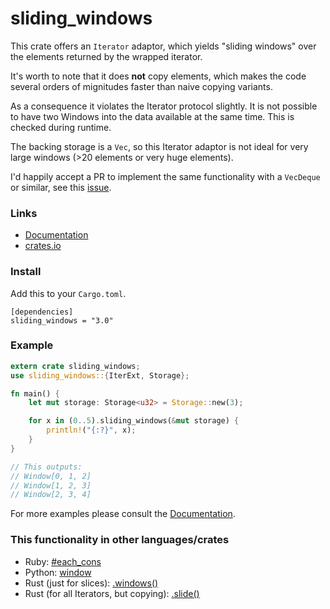 sliding_windows
===============

This crate offers an ```Iterator``` adaptor, which yields "sliding windows" over the elements returned by the wrapped iterator.

It's worth to note that it does **not** copy elements, which makes the code several orders of mignitudes faster than naive copying variants.

As a consequence it violates the Iterator protocol slightly. It is not possible to have two Windows into the data
available at the same time. This is checked during runtime.

The backing storage is a ```Vec```, so this Iterator adaptor is not ideal for very large windows (>20 elements or very huge elements).

I'd happily accept a PR to implement the same functionality with a ```VecDeque``` or similar, see this [issue](https://github.com/flo-l/rust-sliding_windows/issues/2).

### Links

- [Documentation](https://flo-l.github.io/rust-sliding_windows/)
- [crates.io](https://crates.io/crates/sliding_windows)

### Install

Add this to your ```Cargo.toml```.

    [dependencies]
    sliding_windows = "3.0"

### Example

```rust
extern crate sliding_windows;
use sliding_windows::{IterExt, Storage};

fn main() {
    let mut storage: Storage<u32> = Storage::new(3);

    for x in (0..5).sliding_windows(&mut storage) {
        println!("{:?}", x);
    }
}

// This outputs:
// Window[0, 1, 2]
// Window[1, 2, 3]
// Window[2, 3, 4]
```

For more examples please consult the [Documentation](https://flo-l.github.io/rust-sliding_windows/).

### This functionality in other languages/crates

- Ruby: [#each_cons](http://ruby-doc.org/core-2.1.0/Enumerable.html#method-i-each_cons)
- Python: [window](https://docs.python.org/release/2.3.5/lib/itertools-example.html)
- Rust (just for slices): [.windows()](https://doc.rust-lang.org/std/primitive.slice.html#method.windows)
- Rust (for all Iterators, but copying): [.slide()](https://github.com/slapresta/rust-iterslide)
